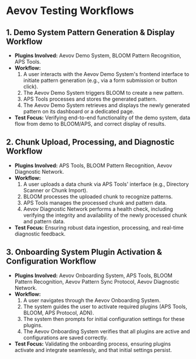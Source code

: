# Aevov Testing Workflows

## 1. Demo System Pattern Generation & Display Workflow

*   **Plugins Involved:** Aevov Demo System, BLOOM Pattern Recognition, APS Tools.
*   **Workflow:**
    1.  A user interacts with the Aevov Demo System's frontend interface to initiate pattern generation (e.g., via a form submission or button click).
    2.  The Aevov Demo System triggers BLOOM to create a new pattern.
    3.  APS Tools processes and stores the generated pattern.
    4.  The Aevov Demo System retrieves and displays the newly generated pattern on its dashboard or a dedicated page.
*   **Test Focus:** Verifying end-to-end functionality of the demo system, data flow from demo to BLOOM/APS, and correct display of results.

## 2. Chunk Upload, Processing, and Diagnostic Workflow

*   **Plugins Involved:** APS Tools, BLOOM Pattern Recognition, Aevov Diagnostic Network.
*   **Workflow:**
    1.  A user uploads a data chunk via APS Tools' interface (e.g., Directory Scanner or Chunk Import).
    2.  BLOOM processes the uploaded chunk to recognize patterns.
    3.  APS Tools manages the processed chunk and pattern data.
    4.  Aevov Diagnostic Network performs a health check, including verifying the integrity and availability of the newly processed chunk and pattern data.
*   **Test Focus:** Ensuring robust data ingestion, processing, and real-time diagnostic feedback.

## 3. Onboarding System Plugin Activation & Configuration Workflow

*   **Plugins Involved:** Aevov Onboarding System, APS Tools, BLOOM Pattern Recognition, Aevov Pattern Sync Protocol, Aevov Diagnostic Network.
*   **Workflow:**
    1.  A user navigates through the Aevov Onboarding System.
    2.  The system guides the user to activate required plugins (APS Tools, BLOOM, APS Protocol, ADN).
    3.  The system then prompts for initial configuration settings for these plugins.
    4.  The Aevov Onboarding System verifies that all plugins are active and configurations are saved correctly.
*   **Test Focus:** Validating the onboarding process, ensuring plugins activate and integrate seamlessly, and that initial settings persist.